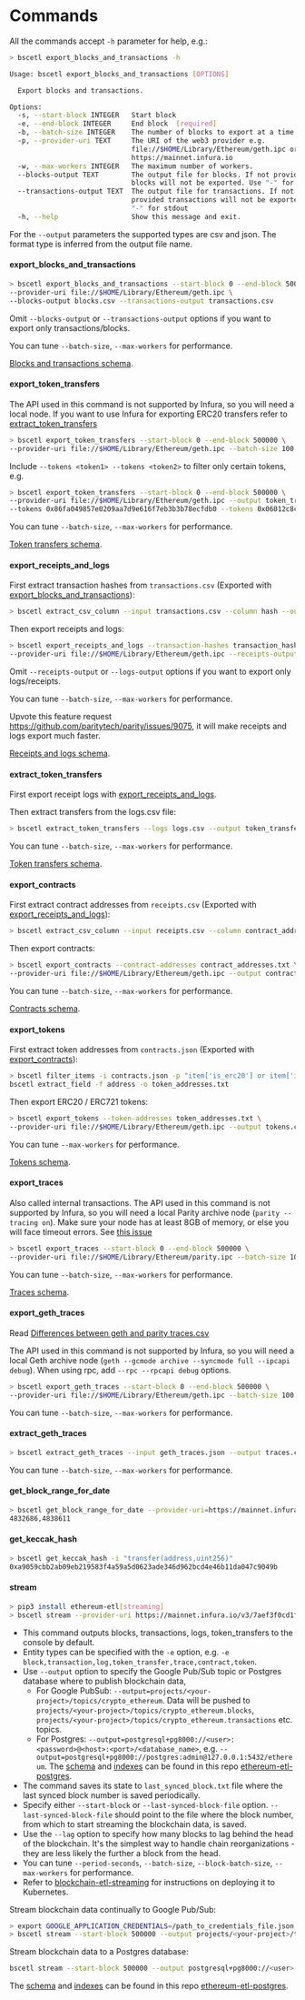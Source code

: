 # Commands

All the commands accept `-h` parameter for help, e.g.:

```bash
> bscetl export_blocks_and_transactions -h

Usage: bscetl export_blocks_and_transactions [OPTIONS]

  Export blocks and transactions.

Options:
  -s, --start-block INTEGER   Start block
  -e, --end-block INTEGER     End block  [required]
  -b, --batch-size INTEGER    The number of blocks to export at a time.
  -p, --provider-uri TEXT     The URI of the web3 provider e.g.
                              file://$HOME/Library/Ethereum/geth.ipc or
                              https://mainnet.infura.io
  -w, --max-workers INTEGER   The maximum number of workers.
  --blocks-output TEXT        The output file for blocks. If not provided
                              blocks will not be exported. Use "-" for stdout
  --transactions-output TEXT  The output file for transactions. If not
                              provided transactions will not be exported. Use
                              "-" for stdout
  -h, --help                  Show this message and exit.
```

For the `--output` parameters the supported types are csv and json. The format type is inferred from the output file name.

#### export_blocks_and_transactions

```bash
> bscetl export_blocks_and_transactions --start-block 0 --end-block 500000 \
--provider-uri file://$HOME/Library/Ethereum/geth.ipc \
--blocks-output blocks.csv --transactions-output transactions.csv
```

Omit `--blocks-output` or `--transactions-output` options if you want to export only transactions/blocks.

You can tune `--batch-size`, `--max-workers` for performance.

[Blocks and transactions schema](schema.md#blockscsv).

#### export_token_transfers

The API used in this command is not supported by Infura, so you will need a local node.
If you want to use Infura for exporting ERC20 transfers refer to [extract_token_transfers](#extract_token_transfers)

```bash
> bscetl export_token_transfers --start-block 0 --end-block 500000 \
--provider-uri file://$HOME/Library/Ethereum/geth.ipc --batch-size 100 --output token_transfers.csv
```

Include `--tokens <token1> --tokens <token2>` to filter only certain tokens, e.g.

```bash
> bscetl export_token_transfers --start-block 0 --end-block 500000 \
--provider-uri file://$HOME/Library/Ethereum/geth.ipc --output token_transfers.csv \
--tokens 0x86fa049857e0209aa7d9e616f7eb3b3b78ecfdb0 --tokens 0x06012c8cf97bead5deae237070f9587f8e7a266d
```

You can tune `--batch-size`, `--max-workers` for performance.

[Token transfers schema](schema.md#token_transferscsv).

#### export_receipts_and_logs

First extract transaction hashes from `transactions.csv`
(Exported with [export_blocks_and_transactions](#export_blocks_and_transactions)):

```bash
> bscetl extract_csv_column --input transactions.csv --column hash --output transaction_hashes.txt
```

Then export receipts and logs:

```bash
> bscetl export_receipts_and_logs --transaction-hashes transaction_hashes.txt \
--provider-uri file://$HOME/Library/Ethereum/geth.ipc --receipts-output receipts.csv --logs-output logs.csv
```

Omit `--receipts-output` or `--logs-output` options if you want to export only logs/receipts.

You can tune `--batch-size`, `--max-workers` for performance.

Upvote this feature request https://github.com/paritytech/parity/issues/9075,
it will make receipts and logs export much faster.

[Receipts and logs schema](schema.md#receiptscsv).

#### extract_token_transfers

First export receipt logs with [export_receipts_and_logs](#export_receipts_and_logs).

Then extract transfers from the logs.csv file:

```bash
> bscetl extract_token_transfers --logs logs.csv --output token_transfers.csv
```

You can tune `--batch-size`, `--max-workers` for performance.

[Token transfers schema](schema.md#token_transferscsv).

#### export_contracts

First extract contract addresses from `receipts.csv`
(Exported with [export_receipts_and_logs](#export_receipts_and_logs)):

```bash
> bscetl extract_csv_column --input receipts.csv --column contract_address --output contract_addresses.txt
```

Then export contracts:

```bash
> bscetl export_contracts --contract-addresses contract_addresses.txt \
--provider-uri file://$HOME/Library/Ethereum/geth.ipc --output contracts.csv
```

You can tune `--batch-size`, `--max-workers` for performance.

[Contracts schema](schema.md#contractscsv).

#### export_tokens

First extract token addresses from `contracts.json`
(Exported with [export_contracts](#export_contracts)):

```bash
> bscetl filter_items -i contracts.json -p "item['is_erc20'] or item['is_erc721']" | \
bscetl extract_field -f address -o token_addresses.txt
```

Then export ERC20 / ERC721 tokens:

```bash
> bscetl export_tokens --token-addresses token_addresses.txt \
--provider-uri file://$HOME/Library/Ethereum/geth.ipc --output tokens.csv
```

You can tune `--max-workers` for performance.

[Tokens schema](schema.md#tokenscsv).

#### export_traces

Also called internal transactions.
The API used in this command is not supported by Infura, 
so you will need a local Parity archive node (`parity --tracing on`). 
Make sure your node has at least 8GB of memory, or else you will face timeout errors. 
See [this issue](https://github.com/blockchain-etl/ethereum-etl/issues/137) 

```bash
> bscetl export_traces --start-block 0 --end-block 500000 \
--provider-uri file://$HOME/Library/Ethereum/parity.ipc --batch-size 100 --output traces.csv
```

You can tune `--batch-size`, `--max-workers` for performance.

[Traces schema](schema.md#tracescsv).

#### export_geth_traces

Read [Differences between geth and parity traces.csv](schema.md#differences-between-geth-and-parity-tracescsv)

The API used in this command is not supported by Infura, 
so you will need a local Geth archive node (`geth --gcmode archive --syncmode full --ipcapi debug`).
When using rpc, add `--rpc --rpcapi debug` options.

```bash
> bscetl export_geth_traces --start-block 0 --end-block 500000 \
--provider-uri file://$HOME/Library/Ethereum/geth.ipc --batch-size 100 --output geth_traces.json
```

You can tune `--batch-size`, `--max-workers` for performance.

#### extract_geth_traces

```bash
> bscetl extract_geth_traces --input geth_traces.json --output traces.csv
```

You can tune `--batch-size`, `--max-workers` for performance.

#### get_block_range_for_date

```bash
> bscetl get_block_range_for_date --provider-uri=https://mainnet.infura.io/v3/7aef3f0cd1f64408b163814b22cc643c --date 2018-01-01
4832686,4838611
```

#### get_keccak_hash

```bash
> bscetl get_keccak_hash -i "transfer(address,uint256)"
0xa9059cbb2ab09eb219583f4a59a5d0623ade346d962bcd4e46b11da047c9049b
```

#### stream

```bash
> pip3 install ethereum-etl[streaming]
> bscetl stream --provider-uri https://mainnet.infura.io/v3/7aef3f0cd1f64408b163814b22cc643c --start-block 500000
```

- This command outputs blocks, transactions, logs, token_transfers to the console by default.
- Entity types can be specified with the `-e` option, 
e.g. `-e block,transaction,log,token_transfer,trace,contract,token`.
- Use `--output` option to specify the Google Pub/Sub topic or Postgres database where to publish blockchain data, 
    - For Google PubSub: `--output=projects/<your-project>/topics/crypto_ethereum`. 
    Data will be pushed to `projects/<your-project>/topics/crypto_ethereum.blocks`, `projects/<your-project>/topics/crypto_ethereum.transactions` etc. topics.
    - For Postgres: `--output=postgresql+pg8000://<user>:<password>@<host>:<port>/<database_name>`, 
    e.g. `--output=postgresql+pg8000://postgres:admin@127.0.0.1:5432/ethereum`. 
    The [schema](https://github.com/blockchain-etl/ethereum-etl-postgres/tree/master/schema) 
    and [indexes](https://github.com/blockchain-etl/ethereum-etl-postgres/tree/master/indexes) can be found in this 
    repo [ethereum-etl-postgres](https://github.com/blockchain-etl/ethereum-etl-postgres). 
- The command saves its state to `last_synced_block.txt` file where the last synced block number is saved periodically.
- Specify either `--start-block` or `--last-synced-block-file` option. `--last-synced-block-file` should point to the 
file where the block number, from which to start streaming the blockchain data, is saved.
- Use the `--lag` option to specify how many blocks to lag behind the head of the blockchain. It's the simplest way to 
handle chain reorganizations - they are less likely the further a block from the head.
- You can tune `--period-seconds`, `--batch-size`, `--block-batch-size`, `--max-workers` for performance.
- Refer to [blockchain-etl-streaming](https://github.com/blockchain-etl/blockchain-etl-streaming) for
instructions on deploying it to Kubernetes. 

Stream blockchain data continually to Google Pub/Sub:

```bash
> export GOOGLE_APPLICATION_CREDENTIALS=/path_to_credentials_file.json
> bscetl stream --start-block 500000 --output projects/<your-project>/topics/crypto_ethereum
```

Stream blockchain data to a Postgres database:

```bash
bscetl stream --start-block 500000 --output postgresql+pg8000://<user>:<password>@<host>:5432/<database>
```

The [schema](https://github.com/blockchain-etl/ethereum-etl-postgres/tree/master/schema) 
and [indexes](https://github.com/blockchain-etl/ethereum-etl-postgres/tree/master/indexes) can be found in this 
repo [ethereum-etl-postgres](https://github.com/blockchain-etl/ethereum-etl-postgres).